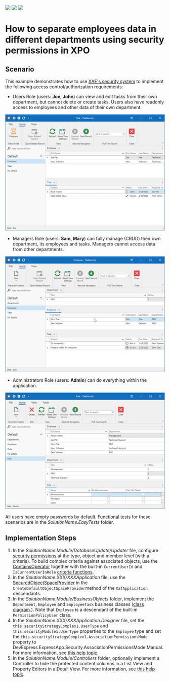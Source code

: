 <!-- default badges list -->
![](https://img.shields.io/endpoint?url=https://codecentral.devexpress.com/api/v1/VersionRange/128592845/18.2.2%2B)
[![](https://img.shields.io/badge/Open_in_DevExpress_Support_Center-FF7200?style=flat-square&logo=DevExpress&logoColor=white)](https://supportcenter.devexpress.com/ticket/details/E4045)
[![](https://img.shields.io/badge/📖_How_to_use_DevExpress_Examples-e9f6fc?style=flat-square)](https://docs.devexpress.com/GeneralInformation/403183)
<!-- default badges end -->
# How to separate employees data in different departments using security permissions in XPO


## Scenario

This example demonstrates how to use [XAF's security system](https://docs.devexpress.com/eXpressAppFramework/113366/concepts/security-system) to implement the following access control/authorization requirements:
- Users Role (users: **Joe, John**) can view and edit tasks from their own department, but cannot delete or create tasks. Users also have readonly access to employees and other data of their own department.

![](https://github.com/DevExpress-Examples/XAF_how-to-separate-employees-data-in-different-departments-using-security-permissions-in-xpo-e4045/blob/18.2.2%2B/media/Users.png)

- Managers Role (users: **Sam, Mary**) can fully manage (CRUD) their own department, its employees and tasks. Managers cannot access data from other departments.

![](https://github.com/DevExpress-Examples/XAF_how-to-separate-employees-data-in-different-departments-using-security-permissions-in-xpo-e4045/blob/18.2.2%2B/media/Managers.png)

- Administrators Role (users: **Admin**) can do everything within the application.

![](https://github.com/DevExpress-Examples/XAF_how-to-separate-employees-data-in-different-departments-using-security-permissions-in-xpo-e4045/blob/18.2.2%2B/media/Administrators.png)

All users have empty passwords by default. [Functional tests](https://docs.devexpress.com/eXpressAppFramework/113211/concepts/debugging-testing-and-error-handling/functional-tests-easy-test) for these scenarios are in the *SolutionName.EasyTests* folder.

## Implementation Steps
1. In the *SolutionName.Module/DatabaseUpdate/Updater* file, configure [security permissions](https://docs.devexpress.com/eXpressAppFramework/113366/concepts/security-system/security-system-overview) at the type, object and member level (with a criteria). To build complex criteria against associated objects, use the [ContainsOperator](https://docs.devexpress.com/CoreLibraries/DevExpress.Data.Filtering.ContainsOperator) together with the built-in `CurrentUserId` and `IsCurrentUserInRole` [criteria functions](http://documentation.devexpress.com/#xaf/CustomDocument3307).
2. In the *SolutionName.XXX/XXXApplication* file, use the [SecuredObjectSpaceProvider](https://docs.devexpress.com/eXpressAppFramework/113437/task-based-help/security/how-to-change-the-client-side-security-mode-from-ui-level-to-integrated-in-xpo-applications) in the `CreateDefaultObjectSpaceProvider`method of the `XafApplication` descendants.
3. In the *SolutionName.Module/BusinessObjects* folder, implement the `Department`, `Employee` and `EmployeeTask` business classes ([class diagram](https://github.com/DevExpress-Examples/how-to-separate-employees-data-in-different-departments-using-security-permissions-in-xpo-e4045/blob/18.2.2%2B/media/ClassStructure.png).). Note that `Employee` is a descendant of the built-in `PermissionPolicyUser` class.
4. In the *SolutionName.XXX/XXXApplication.Designer* file, set the `this.securityStrategyComplex1.UserType` and `this.securityModule1.UserType` properties to the `Employee` type and set the `this.securityStrategyComplex1.AssociationPermissionsMode` property to DevExpress.ExpressApp.Security.AssociationPermissionsMode.Manual. For more information, see [this help topic](https://docs.devexpress.com/eXpressAppFramework/DevExpress.ExpressApp.Security.SecurityStrategy.AssociationPermissionsMode).
5. In the *SolutionName.Module/Controllers* folder, optionally implement a Controller to hide the protected content columns in a List View and Property Editors in a Detail View. For more information, see [this help topic](https://docs.devexpress.com/eXpressAppFramework/114008/task-based-help/security/how-to-hide-the-protected-content-columns-in-a-list-view-and-property-editors-in-a-detail-view).
